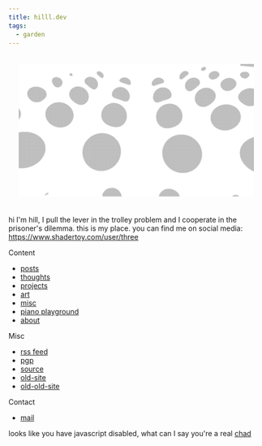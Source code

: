 ```yaml
---
title: hilll.dev
tags:
  - garden
---
```


<div style="text-align: center; padding: 20px;">
    <img src="./banner-light.png" width="701"/>
</div>

hi I'm hill, I pull the lever in the trolley problem and I cooperate in the prisoner's dilemma.
this is my place. you can find me on social media: https://www.shadertoy.com/user/three

Content

- [posts](/posts/)
- [thoughts](/thoughts/)
- [projects](/projects.md)
- [art](/art.md)
- [misc](/misc/)
- [piano playground](/piano/)
- [about](/about.md)

Misc

- [rss feed](/index.xml)
- [pgp](/plaintext/public-key.txt)
- [source](https://github.com/float3/float3.github.io)
- [old-site](/float3.github.io.new.old)
- [old-old-site](/float3.github.io.old)

Contact

- [mail](mailto:contact%40hilll.dev)
<!--- [i2p Mail](mailto:hill%40mail.i2p)
- irc: hill on [irc.rizon.net](https://rizon.net/chat)-->

<noscript> looks like you have javascript disabled, what can I say you're a real [chad](/beating_sir_aloone_damageless.webm) </noscript>


